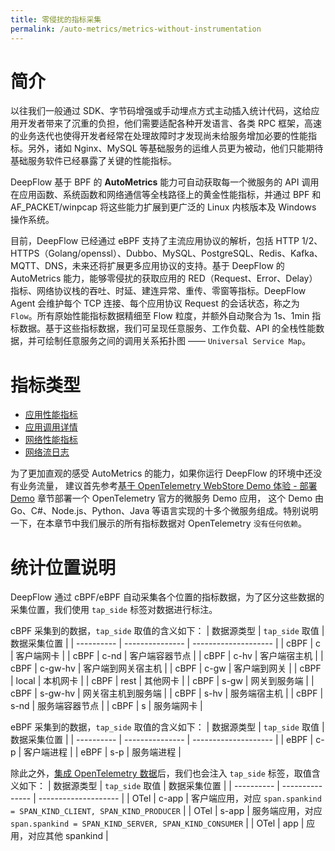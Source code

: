 ```yaml
---
title: 零侵扰的指标采集
permalink: /auto-metrics/metrics-without-instrumentation
---
```


# 简介

以往我们一般通过 SDK、字节码增强或手动埋点方式主动插入统计代码，这给应用开发者带来了沉重的负担，他们需要适配各种开发语言、各类 RPC 框架，高速的业务迭代也使得开发者经常在处理故障时才发现尚未给服务增加必要的性能指标。另外，诸如 Nginx、MySQL 等基础服务的运维人员更为被动，他们只能期待基础服务软件已经暴露了关键的性能指标。

DeepFlow 基于 BPF 的 **AutoMetrics** 能力可自动获取每一个微服务的 API 调用在应用函数、系统函数和网络通信等全栈路径上的黄金性能指标，并通过 BPF 和 AF\_PACKET/winpcap 将这些能力扩展到更广泛的 Linux 内核版本及 Windows 操作系统。

目前，DeepFlow 已经通过 eBPF 支持了主流应用协议的解析，包括 HTTP 1/2、HTTPS（Golang/openssl）、Dubbo、MySQL、PostgreSQL、Redis、Kafka、MQTT、DNS，未来还将扩展更多应用协议的支持。基于 DeepFlow 的 AutoMetrics 能力，能够零侵扰的获取应用的 RED（Request、Error、Delay）指标、网络协议栈的吞吐、时延、建连异常、重传、零窗等指标。DeepFlow Agent 会维护每个 TCP 连接、每个应用协议 Request 的会话状态，称之为 `Flow`。所有原始性能指标数据精细至 Flow 粒度，并额外自动聚合为 1s、1min 指标数据。基于这些指标数据，我们可呈现任意服务、工作负载、API 的全栈性能数据，并可绘制任意服务之间的调用关系拓扑图 —— `Universal Service Map`。

# 指标类型

- [应用性能指标](./application-metrics/)
- [应用调用详情](./request-log/)
- [网络性能指标](./network-metrics/)
- [网络流日志](./flow-log/)

为了更加直观的感受 AutoMetrics 的能力，如果你运行 DeepFlow 的环境中还没有业务流量，
建议首先参考[基于 OpenTelemetry WebStore Demo 体验 - 部署 Demo](../agent-integration/tracing/opentelemetry/#部署-demo-2) 章节部署一个 OpenTelemetry 官方的微服务 Demo 应用，
这个 Demo 由 Go、C#、Node.js、Python、Java 等语言实现的十多个微服务组成。特别说明一下，在本章节中我们展示的所有指标数据对 OpenTelemetry `没有任何依赖`。

# 统计位置说明

DeepFlow 通过 cBPF/eBPF 自动采集各个位置的指标数据，为了区分这些数据的采集位置，我们使用 `tap_side` 标签对数据进行标注。

cBPF 采集到的数据，`tap_side` 取值的含义如下：
| 数据源类型 | `tap_side` 取值 | 数据采集位置         |
| ---------- | --------------- | -------------------- |
| cBPF       | c               | 客户端网卡           |
| cBPF       | c-nd            | 客户端容器节点       |
| cBPF       | c-hv            | 客户端宿主机         |
| cBPF       | c-gw-hv         | 客户端到网关宿主机   |
| cBPF       | c-gw            | 客户端到网关         |
| cBPF       | local           | 本机网卡             |
| cBPF       | rest            | 其他网卡             |
| cBPF       | s-gw            | 网关到服务端         |
| cBPF       | s-gw-hv         | 网关宿主机到服务端   |
| cBPF       | s-hv            | 服务端宿主机         |
| cBPF       | s-nd            | 服务端容器节点       |
| cBPF       | s               | 服务端网卡           |

eBPF 采集到的数据，`tap_side` 取值的含义如下：
| 数据源类型 | `tap_side` 取值 | 数据采集位置         |
| ---------- | --------------- | -------------------- |
| eBPF       | c-p             | 客户端进程           |
| eBPF       | s-p             | 服务端进程           |

除此之外，[集成 OpenTelemetry 数据](../agent-integration/tracing/opentelemetry/)后，我们也会注入 `tap_side` 标签，取值含义如下：
| 数据源类型 | `tap_side` 取值 | 数据采集位置         |
| ---------- | --------------- | -------------------- |
| OTel       | c-app           | 客户端应用，对应 `span.spankind = SPAN_KIND_CLIENT, SPAN_KIND_PRODUCER` |
| OTel       | s-app           | 服务端应用，对应 `span.spankind = SPAN_KIND_SERVER, SPAN_KIND_CONSUMER` |
| OTel       | app             | 应用，对应其他 spankind |
